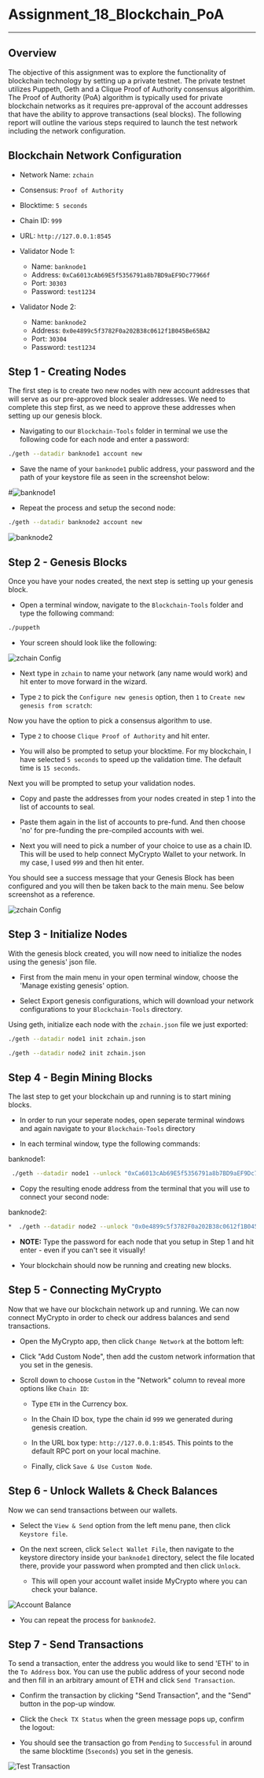 # Assignment_18_Blockchain_PoA

---

## Overview 
The objective of this assignment was to explore the functionality of blockchain technology by setting up a private testnet. The private testnet utilizes Puppeth, Geth and a Clique Proof of Authority consensus algorithim. The Proof of Authority (PoA) algorithm is typically used for private blockchain networks as it requires pre-approval of the account addresses that have the ability to approve transactions (seal blocks).  The following report will outline the various steps required to launch the test network including the network configuration.

## Blockchain Network Configuration

* Network Name: `zchain`
* Consensus: `Proof of Authority`
* Blocktime: `5 seconds`
* Chain ID: `999`
* URL: `http://127.0.0.1:8545`

* Validator Node 1: 
     * Name: `banknode1`
     * Address:  `0xCa6013cAb69E5f5356791a8b7BD9aEF9Dc77966f`
     * Port: `30303`
     * Password: `test1234`

* Validator Node 2: 
     * Name: `banknode2`
     * Address:  `0x0e4899c5f3782F0a202B38c0612f1B045Be65BA2`
     * Port: `30304`
     * Password: `test1234`


## Step 1 - Creating Nodes
The first step is to create two new nodes with new account addresses that will serve as our pre-approved block sealer addresses. We need to complete this step first, as we need to approve these addresses when setting up our genesis block. 

* Navigating to our `Blockchain-Tools` folder in terminal we use the following code for each node and enter a password:

```bash
./geth --datadir banknode1 account new
```

* Save the name of your `banknode1` public address, your password and the path of your keystore file as seen in the screenshot below:

#![banknode1](Screenshots/banknode1.png)


* Repeat the process and setup the second node:

```bash
./geth --datadir banknode2 account new
``` 

![banknode2](Screenshots/banknode2.png)

## Step 2 - Genesis Blocks
Once you have your nodes created, the next step is setting up your genesis block. 

* Open a terminal window, navigate to the `Blockchain-Tools` folder and type the following command:

 ```bash
 ./puppeth
 ```
* Your screen should look like the following:

![zchain Config](Screenshots/zchain_config1.png)


* Next type in `zchain` to name your network (any name would work) and hit enter to move forward in the wizard.

* Type `2` to pick the `Configure new genesis` option, then `1` to `Create new genesis from scratch`:

Now you have the option to pick a consensus algorithm to use.

* Type `2` to choose `Clique Proof of Authority` and hit enter. 

* You will also be prompted to setup your blocktime. For my blockchain, I have selected `5 seconds` to speed up the validation time. The default time is `15 seconds`. 

Next you will be prompted to setup your validation nodes.

* Copy and paste the addresses from your nodes created in step 1 into the list of accounts to seal.  

* Paste them again in the list of accounts to pre-fund. And then choose 'no' for pre-funding the pre-compiled accounts with wei. 

* Next you will need to pick a number of your choice to use as a chain ID. This will be used to help connect MyCrypto Wallet to your network. In my case, I used `999` and then hit enter.

You should see a success message that your Genesis Block has been configured and you will then be taken back to the main menu. See below screenshot as a reference.

![zchain Config](Screenshots/zchain_config2.png)



## Step 3 - Initialize Nodes

With the genesis block created, you will now need to initialize the nodes using the genesis' json file.

* First from the main menu in your open terminal window, choose the 'Manage existing genesis' option.

* Select Export genesis configurations, which will download your network configurations to your `Blockchain-Tools` directory.   

Using geth, initialize each node with the `zchain.json` file we just exported:

```bash
./geth --datadir node1 init zchain.json
```

```bash
./geth --datadir node2 init zchain.json
```


## Step 4 - Begin Mining Blocks
The last step to get your blockchain up and running is to start mining blocks. 

* In order to run your seperate nodes, open seperate terminal windows and again navigate to your `Blockchain-Tools` directory

* In each terminal window, type the following commands: 

banknode1:
```bash
 ./geth --datadir node1 --unlock "0xCa6013cAb69E5f5356791a8b7BD9aEF9Dc77966f" --mine --rpc --allow-insecure-unlock
 ```

* Copy the resulting enode address from the terminal that you will use to connect your second node:

banknode2:
 ```bash
 *  ./geth --datadir node2 --unlock "0x0e4899c5f3782F0a202B38c0612f1B045Be65BA2" --mine --port 30304 --bootnodes "enode://db7d0481cdd139ee4cd07ab9d281b2fcc0df05c7fe05fa61a032df54771ee798669f0194fe1e8e5ccee519d52e4f126d19264ae6a8809520826d660cd5c90518@127.0.0.1:30303" --ipcdisable --allow-insecure-unlock
 ```

* **NOTE:** Type the password for each node that you setup in Step 1 and hit enter - even if you can't see it visually!

* Your blockchain should now be running and creating new blocks.

## Step 5 - Connecting MyCrypto 
Now that we have our blockchain network up and running. We can now connect MyCrypto in order to check our address balances and send transactions.

* Open the MyCrypto app, then click `Change Network` at the bottom left:

* Click "Add Custom Node", then add the custom network information that you set in the genesis.

* Scroll down to choose `Custom` in the "Network" column to reveal more options like `Chain ID`:

    * Type `ETH` in the Currency box.
    
    * In the Chain ID box, type the chain id `999` we generated during genesis creation.

    * In the URL box type: `http://127.0.0.1:8545`.  This points to the default RPC port on your local machine.

    * Finally, click `Save & Use Custom Node`. 

## Step 6 - Unlock Wallets & Check Balances
Now we can send transactions between our wallets. 

* Select the `View & Send` option from the left menu pane, then click `Keystore file`.

* On the next screen, click `Select Wallet File`, then navigate to the keystore directory inside your `banknode1` directory, select the file located there, provide your password when prompted and then click `Unlock`.

    * This will open your account wallet inside MyCrypto where you can check your balance. 

![Account Balance](Screenshots/account_balance.png)
    
* You can repeat the process for `banknode2`.
    
## Step 7 - Send Transactions
To send a transaction, enter the address you would like to send 'ETH' to in the `To Address` box. You can use the public address of your second node and then fill in an arbitrary amount of ETH and click `Send Transaction`.

* Confirm the transaction by clicking "Send Transaction", and the "Send" button in the pop-up window.  

* Click the `Check TX Status` when the green message pops up, confirm the logout:

* You should see the transaction go from `Pending` to `Successful` in around the same blocktime (`5seconds`) you set in the genesis.

![Test Transaction](Screenshots/test_transaction.png)




